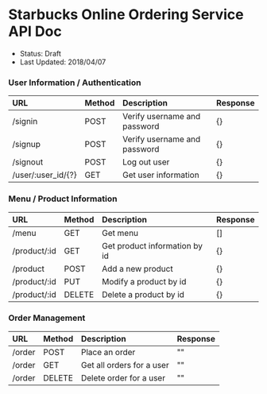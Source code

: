 # Starbucks Online Ordering Service API Doc

* Status: Draft
* Last Updated: 2018/04/07

### User Information / Authentication
| URL        | Method | Description | Response |
|:-----------|:------ | :---------- | :----- |
| /signin    | POST   | Verify username and password | {} |
| /signup    | POST   | Verify username and password | {} |
| /signout   | POST   | Log out user | {} |
| /user/:user_id/{?} | GET   | Get user information | {} |

### Menu / Product Information
| URL        | Method | Description | Response |
|:-----------|:------ | :---------- | :----- |
| /menu      | GET   | Get menu | [] |
| /product/:id| GET   | Get product information by id | {} |
| /product | POST  | Add a new product | {} |
| /product/:id| PUT| Modify a product by id | {} |
| /product/:id| DELETE| Delete a product by id | {} |

### Order Management
| URL        | Method | Description | Response |
|:-----------|:------ | :---------- | :----- |
| /order     | POST   | Place an order | "" |
| /order     | GET   | Get all orders for a user | "" |
| /order     | DELETE   | Delete order for a user | "" |
